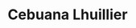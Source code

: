 ---
title: "Cebuana Lhuillier"
url: /muntinlupa/cebuana-lhuillier-m-l-quezon-street/
shop: pawnbroker
---